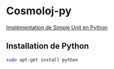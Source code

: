 # Cosmoloj-py

[Implémentation de Simple Unit en Python](unit-simple/)

## Installation de Python

```bash
sudo apt-get install python
```

